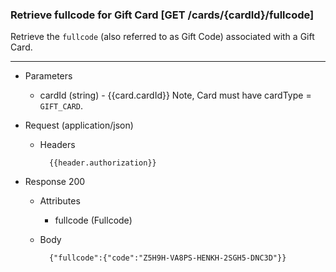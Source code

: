
### Retrieve fullcode for Gift Card [GET /cards/{cardId}/fullcode]
<a name="get-fullcode-anchor"></a>

Retrieve the `fullcode` (also referred to as Gift Code) associated with a Gift Card. 


---
+ Parameters 
    + cardId (string) - {{card.cardId}} Note, Card must have cardType = `GIFT_CARD`.
    
+ Request (application/json)
    + Headers
    
            {{header.authorization}}

+ Response 200
    + Attributes 
        + fullcode (Fullcode)

    + Body
    
            {"fullcode":{"code":"Z5H9H-VA8PS-HENKH-2SGH5-DNC3D"}}

